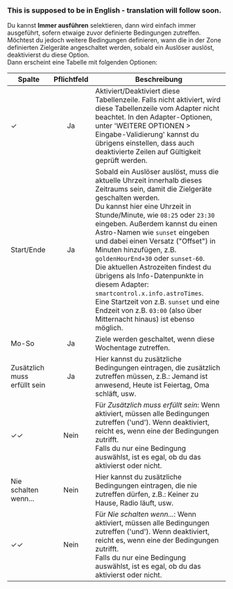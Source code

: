 ### This is supposed to be in English - translation will follow soon.
Du kannst **Immer ausführen** selektieren, dann wird einfach immer ausgeführt, sofern etwaige zuvor definierte Bedingungen zutreffen.<br>Möchtest du jedoch weitere Bedingungen definieren, wann die in der Zone definierten Zielgeräte angeschaltet werden, sobald ein Auslöser auslöst, deaktivierst du diese Option.<br>Dann erscheint eine Tabelle mit folgenden Optionen:

| Spalte   |  Pflichtfeld |  Beschreibung |
|----------|:------------:|-------|
| ✓        |  Ja          | Aktiviert/Deaktiviert diese Tabellenzeile. Falls nicht aktiviert, wird diese Tabellenzeile vom Adapter nicht beachtet. In den Adapter-Optionen, unter 'WEITERE OPTIONEN > Eingabe-Validierung' kannst du übrigens einstellen, dass auch deaktivierte Zeilen auf Gültigkeit geprüft werden. |
| Start/Ende |  Ja     | Sobald ein Auslöser auslöst, muss die aktuelle Uhrzeit innerhalb dieses Zeitraums sein, damit die Zielgeräte geschalten werden.<br>Du kannst hier eine Uhrzeit in Stunde/Minute, wie `08:25` oder `23:30` eingeben. Außerdem kannst du einen Astro-Namen wie `sunset` eingeben und dabei einen Versatz ("Offset") in Minuten hinzufügen, z.B. `goldenHourEnd+30` oder `sunset-60`.<br>Die aktuellen Astrozeiten findest du übrigens als Info-Datenpunkte in diesem Adapter: `smartcontrol.x.info.astroTimes`.<br>Eine Startzeit von z.B. `sunset` und eine Endzeit von z.B. `03:00` (also über Mitternacht hinaus) ist ebenso möglich. |
| Mo-So |  Ja     | Ziele werden geschaltet, wenn diese Wochentage zutreffen. |
| Zusätzlich muss erfüllt sein |  Ja     | Hier kannst du zusätzliche Bedingungen eintragen, die zusätzlich zutreffen müssen, z.B.: Jemand ist anwesend, Heute ist Feiertag, Oma schläft, usw. |
| ✓✓ |  Nein   | Für *Zusätzlich muss erfüllt sein*: Wenn aktiviert, müssen alle Bedingungen zutreffen ('und'). Wenn deaktiviert, reicht es, wenn eine der Bedingungen zutrifft.<br>Falls du nur eine Bedingung auswählst, ist es egal, ob du das aktivierst oder nicht. |
| Nie schalten wenn... |  Nein   | 	Hier kannst du zusätzliche Bedingungen eintragen, die nie zutreffen dürfen, z.B.: Keiner zu Hause, Radio läuft, usw. |
| ✓✓ |  Nein   | Für *Nie schalten wenn...*: Wenn aktiviert, müssen alle Bedingungen zutreffen ('und'). Wenn deaktiviert, reicht es, wenn eine der Bedingungen zutrifft.<br>Falls du nur eine Bedingung auswählst, ist es egal, ob du das aktivierst oder nicht. |

